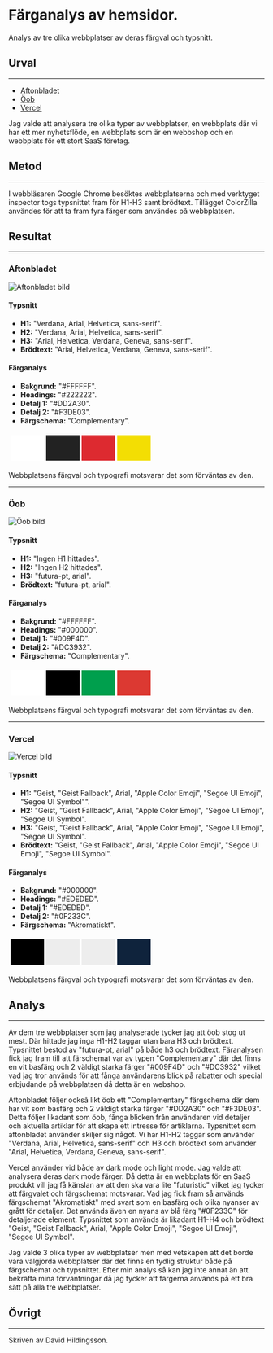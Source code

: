 Färganalys av hemsidor.
=======================


Analys av tre olika webbplatser av deras färgval och typsnitt.

Urval
-----------------------
*** 

- [Aftonbladet](https://www.aftonbladet.se/)
- [Öob](https://www.xn--ob-eka.se/)
- [Vercel](https://vercel.com/home)

Jag valde att analysera tre olika typer av webbplatser, en webbplats där vi har ett mer nyhetsflöde, en webbplats som är en webbshop och en webbplats för ett stort SaaS företag.

Metod
-----------------------
*** 

I webbläsaren Google Chrome besöktes webbplatserna och med verktyget inspector togs typsnittet fram för H1-H3 samt brödtext.
Tillägget ColorZilla användes för att ta fram fyra färger som användes på webbplatsen.

Resultat
-----------------------
*** 

### Aftonbladet

![Aftonbladet bild](../assets/img/aftonbladet.png)

#### Typsnitt
- **H1:** "Verdana, Arial, Helvetica, sans-serif".
- **H2:** "Verdana, Arial, Helvetica, sans-serif".
- **H3:** "Arial, Helvetica, Verdana, Geneva, sans-serif".
- **Brödtext:** "Arial, Helvetica, Verdana, Geneva, sans-serif".

#### Färganalys
- **Bakgrund:** "#FFFFFF".
- **Headings:** "#222222".
- **Detalj 1:** "#DD2A30".
- **Detalj 2:** "#F3DE03".
- **Färgschema:** "Complementary".

<table style="border-spacing: 4px; border-collapse: separate">
<tr>
<td style="height: 50px; width: 50px; background-color: #FFFFFF">
<td style="height: 50px; width: 50px; background-color: #222222">
<td style="height: 50px; width: 50px; background-color: #DD2A30">
<td style="height: 50px; width: 50px; background-color: #F3DE03">
</tr>
</table>

Webbplatsens färgval och typografi motsvarar det som förväntas av den.

***

### Öob

![Öob bild](../assets/img/oob.png)

#### Typsnitt
- **H1:** "Ingen H1 hittades".
- **H2:** "Ingen H2 hittades".
- **H3:** "futura-pt, arial".
- **Brödtext:** "futura-pt, arial".

#### Färganalys
- **Bakgrund:** "#FFFFFF".
- **Headings:** "#000000".
- **Detalj 1:** "#009F4D".
- **Detalj 2:** "#DC3932".
- **Färgschema:** "Complementary".

<table style="border-spacing: 4px; border-collapse: separate">
<tr>
<td style="height: 50px; width: 50px; background-color: #FFFFFF">
<td style="height: 50px; width: 50px; background-color: #000000">
<td style="height: 50px; width: 50px; background-color: #009F4D">
<td style="height: 50px; width: 50px; background-color: #DC3932">
</tr>
</table>

Webbplatsens färgval och typografi motsvarar det som förväntas av den.

*** 

### Vercel

![Vercel bild](../assets/img/vercel.png)

#### Typsnitt
- **H1:** "Geist, "Geist Fallback", Arial, "Apple Color Emoji", "Segoe UI Emoji", "Segoe UI Symbol"".
- **H2:** "Geist, "Geist Fallback", Arial, "Apple Color Emoji", "Segoe UI Emoji", "Segoe UI Symbol".
- **H3:** "Geist, "Geist Fallback", Arial, "Apple Color Emoji", "Segoe UI Emoji", "Segoe UI Symbol".
- **Brödtext:** "Geist, "Geist Fallback", Arial, "Apple Color Emoji", "Segoe UI Emoji", "Segoe UI Symbol".

#### Färganalys
- **Bakgrund:** "#000000".
- **Headings:** "#EDEDED".
- **Detalj 1:** "#EDEDED".
- **Detalj 2:** "#0F233C".
- **Färgschema:** "Akromatiskt".

<table style="border-spacing: 4px; border-collapse: separate">
<tr>
<td style="height: 50px; width: 50px; background-color: #000000">
<td style="height: 50px; width: 50px; background-color: #EDEDED">
<td style="height: 50px; width: 50px; background-color: #EDEDED">
<td style="height: 50px; width: 50px; background-color: #0F233C">
</tr>
</table>

Webbplatsens färgval och typografi motsvarar det som förväntas av den.


Analys
-----------------------
*** 

Av dem tre webbplatser som jag analyserade tycker jag att öob stog ut mest. Där hittade jag inga H1-H2 taggar utan bara H3 och brödtext. Typsnittet bestod av "futura-pt, arial" på både h3 och brödtext. Färanalysen fick jag fram till att färschemat var av typen "Complementary" där det finns en vit basfärg och 2 väldigt starka färger "#009F4D" och "#DC3932" vilket vad jag tror används för att fånga användarens blick på rabatter och special erbjudande på webbplatsen då detta är en webshop. 

Aftonbladet följer också likt öob ett "Complementary" färgschema där dem har vit som basfärg och 2 väldigt starka färger "#DD2A30" och "#F3DE03". Detta följer likadant som öob, fånga blicken från användaren vid detaljer och aktuella artiklar för att skapa ett intresse för artiklarna. Typsnittet som aftonbladet använder skiljer sig något. Vi har H1-H2 taggar som använder "Verdana, Arial, Helvetica, sans-serif" och H3 och brödtext som använder "Arial, Helvetica, Verdana, Geneva, sans-serif".

Vercel använder vid både av dark mode och light mode. Jag valde att analysera deras dark mode färger. Då detta är en webbplats för en SaaS produkt vill jag få känslan av att den ska vara lite "futuristic" vilket jag tycker att färgvalet och färgschemat motsvarar. Vad jag fick fram så används färgschemat "Akromatiskt" med svart som en basfärg och olika nyanser av grått för detaljer. Det används även en nyans av blå färg "#0F233C" för detaljerade element. Typsnittet som används är likadant H1-H4 och brödtext "Geist, "Geist Fallback", Arial, "Apple Color Emoji", "Segoe UI Emoji", "Segoe UI Symbol".

Jag valde 3 olika typer av webbplatser men med vetskapen att det borde vara välgjorda webbplatser där det finns en tydlig struktur både på färgschemat och typsnittet. Efter min analys så kan jag inte annat än att bekräfta mina förväntningar då jag tycker att färgerna används på ett bra sätt på alla tre webbplatser.

Övrigt
-----------------------
*** 

Skriven av David Hildingsson.